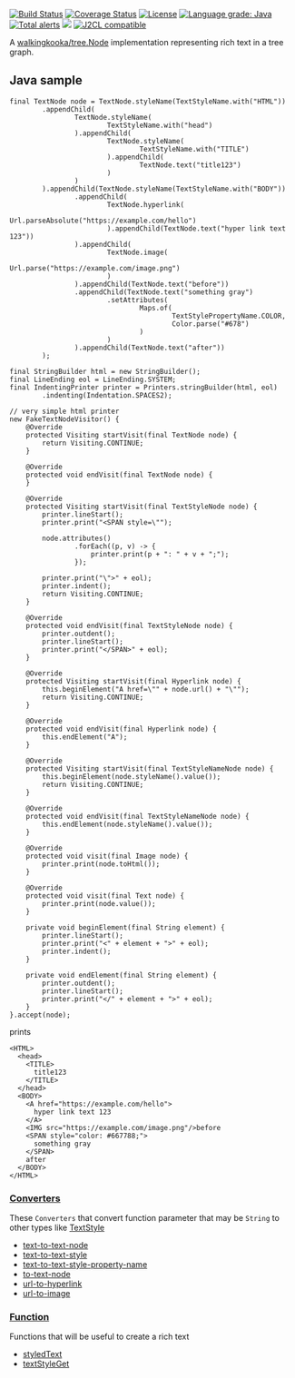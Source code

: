 [![Build Status](https://github.com/mP1/walkingkooka-tree-text/actions/workflows/build.yaml/badge.svg)](https://github.com/mP1/alkingkooka-tree-text/actions/workflows/build.yaml/badge.svg)
[![Coverage Status](https://coveralls.io/repos/github/mP1/walkingkooka-tree-text/badge.svg?branch=master)](https://coveralls.io/github/mP1/walkingkooka-tree-text?branch=master)
[![License](https://img.shields.io/badge/License-Apache%202.0-blue.svg)](https://opensource.org/licenses/Apache-2.0)
[![Language grade: Java](https://img.shields.io/lgtm/grade/java/g/mP1/walkingkooka-tree-text.svg?logo=lgtm&logoWidth=18)](https://lgtm.com/projects/g/mP1/walkingkooka-tree-text/context:java)
[![Total alerts](https://img.shields.io/lgtm/alerts/g/mP1/walkingkooka-tree-text.svg?logo=lgtm&logoWidth=18)](https://lgtm.com/projects/g/mP1/walkingkooka-tree-text/alerts/)
![](https://tokei.rs/b1/github/mP1/walkingkooka-tree-text)
[![J2CL compatible](https://img.shields.io/badge/J2CL-compatible-brightgreen.svg)](https://github.com/mP1/j2cl-central)



A [walkingkooka/tree.Node](https://github.com/mP1/walkingkooka/blob/master/Node.md) implementation representing rich text in a tree graph.

## Java sample

```text
final TextNode node = TextNode.styleName(TextStyleName.with("HTML"))
        .appendChild(
                TextNode.styleName(
                        TextStyleName.with("head")
                ).appendChild(
                        TextNode.styleName(
                                TextStyleName.with("TITLE")
                        ).appendChild(
                                TextNode.text("title123")
                        )
                )
        ).appendChild(TextNode.styleName(TextStyleName.with("BODY"))
                .appendChild(
                        TextNode.hyperlink(
                                Url.parseAbsolute("https://example.com/hello")
                        ).appendChild(TextNode.text("hyper link text 123"))
                ).appendChild(
                        TextNode.image(
                                Url.parse("https://example.com/image.png")
                        )
                ).appendChild(TextNode.text("before"))
                .appendChild(TextNode.text("something gray")
                        .setAttributes(
                                Maps.of(
                                        TextStylePropertyName.COLOR,
                                        Color.parse("#678")
                                )
                        )
                ).appendChild(TextNode.text("after"))
        );

final StringBuilder html = new StringBuilder();
final LineEnding eol = LineEnding.SYSTEM;
final IndentingPrinter printer = Printers.stringBuilder(html, eol)
        .indenting(Indentation.SPACES2);

// very simple html printer
new FakeTextNodeVisitor() {
    @Override
    protected Visiting startVisit(final TextNode node) {
        return Visiting.CONTINUE;
    }

    @Override
    protected void endVisit(final TextNode node) {
    }

    @Override
    protected Visiting startVisit(final TextStyleNode node) {
        printer.lineStart();
        printer.print("<SPAN style=\"");

        node.attributes()
                .forEach((p, v) -> {
                    printer.print(p + ": " + v + ";");
                });

        printer.print("\">" + eol);
        printer.indent();
        return Visiting.CONTINUE;
    }

    @Override
    protected void endVisit(final TextStyleNode node) {
        printer.outdent();
        printer.lineStart();
        printer.print("</SPAN>" + eol);
    }

    @Override
    protected Visiting startVisit(final Hyperlink node) {
        this.beginElement("A href=\"" + node.url() + "\"");
        return Visiting.CONTINUE;
    }

    @Override
    protected void endVisit(final Hyperlink node) {
        this.endElement("A");
    }

    @Override
    protected Visiting startVisit(final TextStyleNameNode node) {
        this.beginElement(node.styleName().value());
        return Visiting.CONTINUE;
    }

    @Override
    protected void endVisit(final TextStyleNameNode node) {
        this.endElement(node.styleName().value());
    }

    @Override
    protected void visit(final Image node) {
        printer.print(node.toHtml());
    }

    @Override
    protected void visit(final Text node) {
        printer.print(node.value());
    }

    private void beginElement(final String element) {
        printer.lineStart();
        printer.print("<" + element + ">" + eol);
        printer.indent();
    }

    private void endElement(final String element) {
        printer.outdent();
        printer.lineStart();
        printer.print("</" + element + ">" + eol);
    }
}.accept(node);
```

prints

```text
<HTML>
  <head>
    <TITLE>
      title123
    </TITLE>
  </head>
  <BODY>
    <A href="https://example.com/hello">
      hyper link text 123
    </A>
    <IMG src="https://example.com/image.png"/>before
    <SPAN style="color: #667788;">
      something gray
    </SPAN>
    after
  </BODY>
</HTML>
```

### [Converters](https://github.com/mP1/walkingkooka-convert/blob/master/src/main/java/walkingkooka/convert/Converter.java)

These `Converters` that convert function parameter that may be `String` to other types like [TextStyle](https://github.com/mP1/walkingkooka-tree-text/blob/master/src/main/java/walkingkooka/tree/text/TextStyle.java)

- [text-to-text-node](https://github.com/mP1/walkingkooka-tree-text/blob/master/src/main/java/walkingkooka/tree/text/convert/TextToTextNodeConverter.java)
- [text-to-text-style](https://github.com/mP1/walkingkooka-tree-text/blob/master/src/main/java/walkingkooka/tree/text/convert/TextToTextStyleConverter.java)
- [text-to-text-style-property-name](https://github.com/mP1/walkingkooka-tree-text/blob/master/src/main/java/walkingkooka/tree/text/convert/TextToTextStylePropertyNameConverter.java)
- [to-text-node](https://github.com/mP1/walkingkooka-tree-text/blob/master/src/main/java/walkingkooka/tree/text/convert/HasTextNodeToTextNodeConverter.java)
- [url-to-hyperlink](https://github.com/mP1/walkingkooka-tree-text/blob/master/src/main/java/walkingkooka/tree/text/convert/UrlToHyperlinkConverter.java)
- [url-to-image](https://github.com/mP1/walkingkooka-tree-text/blob/master/src/main/java/walkingkooka/tree/text/convert/UrlToImageConverter.java)

### [Function](https://github.com/mP1/walkingkooka-convert/blob/master/src/main/java/walkingkooka/convert/Converter.java)

Functions that will be useful to create a rich text

- [styledText](https://github.com/mP1/walkingkooka-tree-text/blob/master/src/main/java/walkingkooka/tree/text/expression/function/TreeTextExpressionFunctionStyledText.java)
- [textStyleGet](https://github.com/mP1/walkingkooka-tree-text/blob/master/src/main/java/walkingkooka/tree/text/expression/function/TreeTextExpressionFunctionTextStyleGet.java)
